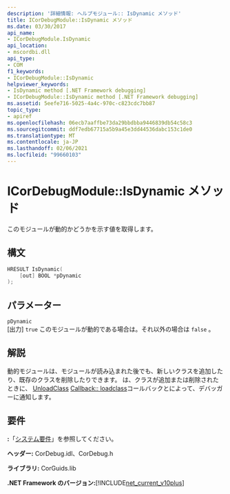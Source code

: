 ```yaml
---
description: '詳細情報: ヘルプモジュール:: IsDynamic メソッド'
title: ICorDebugModule::IsDynamic メソッド
ms.date: 03/30/2017
api_name:
- ICorDebugModule.IsDynamic
api_location:
- mscordbi.dll
api_type:
- COM
f1_keywords:
- ICorDebugModule::IsDynamic
helpviewer_keywords:
- IsDynamic method [.NET Framework debugging]
- ICorDebugModule::IsDynamic method [.NET Framework debugging]
ms.assetid: 5eefe716-5025-4a4c-970c-c823cdc7bb87
topic_type:
- apiref
ms.openlocfilehash: 06ecb7aaffbe73da29bbdbba9446839db54c58c3
ms.sourcegitcommit: ddf7edb67715a5b9a45e3dd44536dabc153c1de0
ms.translationtype: MT
ms.contentlocale: ja-JP
ms.lasthandoff: 02/06/2021
ms.locfileid: "99660103"
---
```

# <a name="icordebugmoduleisdynamic-method"></a>ICorDebugModule::IsDynamic メソッド

このモジュールが動的かどうかを示す値を取得します。  
  
## <a name="syntax"></a>構文  
  
```cpp  
HRESULT IsDynamic(  
    [out] BOOL *pDynamic  
);  
```  
  
## <a name="parameters"></a>パラメーター  

 `pDynamic`  
 [出力] `true` このモジュールが動的である場合は。それ以外の場合は `false` 。  
  
## <a name="remarks"></a>解説  

 動的モジュールは、モジュールが読み込まれた後でも、新しいクラスを追加したり、既存のクラスを削除したりできます。 は、クラスが追加または削除されたときに、 [UnloadClass](icordebugmanagedcallback-unloadclass-method.md) [Callback:: loadclass](icordebugmanagedcallback-loadclass-method.md)コールバックとによって、デバッガーに通知します。  
  
## <a name="requirements"></a>要件  

 **:**「[システム要件](../../get-started/system-requirements.md)」を参照してください。  
  
 **ヘッダー:** CorDebug.idl、CorDebug.h  
  
 **ライブラリ:** CorGuids.lib  
  
 **.NET Framework のバージョン:**[!INCLUDE[net_current_v10plus](../../../../includes/net-current-v10plus-md.md)]
